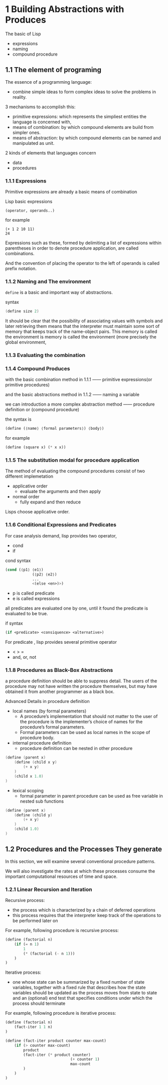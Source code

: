 # 1 Building Abstractions with Produces

The basic of Lisp

- expressions
- naming
- compound procedure

## 1.1 The element of programing

The essence of a programming language: 

- combine simple ideas to form complex ideas to solve the problems in reality.

3 mechanisms to accomplish this:

- primitive expressions: which represents the simpliest entities the language is concerned with,
- means of combination: by which compound elements are build from simpler ones.
- means of abstraction: by which compound elements can be named and manipulated as unit.

2 kinds of elements that languages concern

- data
- procedures

### 1.1.1 Expressions

Primitive expressions are already a basic means of combination

Lisp basic expressions

```
(operator, operands..)
```

for example 

```
(+ 1 2 10 11)
24
```

Expressions such as these, formed by delimiting a list of expressions within parentheses in order to denote procedure application, are called combinations. 

And the convention of placing the operator to the left of operands is called prefix notation. 

### 1.1.2 Naming and The environment

`define` is a basic and important way of abstractions.

syntax

```c
(define size 2) 
```

It should be clear that the possibility of associating values with symbols and later retrieving them means that the interpreter must maintain some sort of memory that keeps track of the name-object pairs.  This memory is called the environment is memory is called the environment (more precisely the global environment,

### 1.1.3 Evaluating the combination

### 1.1.4 Compound Produces

with the basic combination method in 1.1.1 —— primitive expressions(or primitive procedures)

and the basic abstractions method in 1.1.2 —— naming a variable 

we can introduction a more complex abstraction method —— procedure definition or (compound procedure)

the syntax is 

```lisp
(define (⟨name⟩ ⟨formal parameters⟩) ⟨body⟩)
```

for example

```lisp
(define (square x) (* x x))
```

### 1.1.5 The substitution modal for procedure application

The method of evaluating the compound procedures consist of two different implemetation 

- applicative order
    - evaluate the arguments and then apply
- normal order
    - fully expand and then reduce

Lisps choose applicative order.

### 1.1.6 Conditional Expressions and Predicates

For case analysis demand, lisp provides two  operator,

- cond
- if

cond syntax

```lisp
(cond (⟨p1⟩ ⟨e1⟩) 
			(⟨p2⟩ ⟨e2⟩)
			...
			<(else <en>)>)
```

- p is called predicate
- e is called expressions

all predicates are evaluated one by one, until it found the predicate is evaluated to be true.

if syntax

```lisp
(if <predicate> <consiquence> <alternative>)
```

For predicate , lisp provides several primitive operator

- < > =
- and, or, not

### 1.1.8 Procedures as Black-Box Abstractions

a procedure definition should be able to suppress detail. The users of the procedure may not have written the procedure themselves, but may have obtained it from another programmer as a black box.

Advanced Details in procedure definition

- local names (by formal parameters)
    - A procedure’s implementation that should not matter to the user of the procedure is the implementer’s choice of names for the procedure’s formal parameters.
    - Formal parameters can be used as local names in the scope of procedure body.
- internal procedure definition
    - procedure definition can be nested in other procedure

```go
(define (parent x)
	(define (child x y)
		(+ x y)
	)
	(child x 1.0)
)
```

- lexical scoping
    - formal parameter in parent procedure can be used as free variable in nested sub functions

```go
(define (parent x)
	(define (child y)
		(+ x y)
	)
	(child 1.0)
)
```

## 1.2 Procedures and the Processes They generate

In this section, we will examine several conventional procedure patterns. 

We will also investigate the rates at which these processes consume the important computational resources of time and space.

### 1.2.1 Linear Recursion and Iteration

Recursive process: 

- the process which is characterized by a chain of deferred operations
- this process requires that the interpreter keep track of the operations to be performed later on

For example, following procedure is recursive process:

```lisp
(define (factorial n)
	(if (= n 1)
		1
		(* (factorial (- n 1)))
	)
)
```

Iterative process: 

- one whose state can be summarized by a fixed number of state variables, together with a fixed rule that describes how the state variables should be updated as the process moves from state to state and an (optional) end test that specifies conditions under which the process should terminate

For example, following procedure is iterative process:

```lisp
(define (factorial n)
	(fact-iter 1 1 n)
)

(define (fact-iter product counter max-count)
	(if (> counter max-count)
		product
		(fact-iter (* product counter)
							 (+ counter 1)	
							 max-count							
		)
	)
)
```

